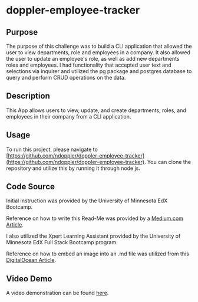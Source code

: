 # doppler-employee-tracker

## Purpose
The purpose of this challenge was to build a CLI application that allowed the user to view departments, role and employees in a company. It also allowed the user to update an employee's role, as well as add new departments roles and employees. I had functionality that accepted user text and selections via inquirer and utilized the pg package and postgres database to query and perform CRUD operations on the data.

## Description
This App allows users to view, update, and create departments, roles, and employees in their company from a CLI application.

## Usage
To run this project, please navigate to [https://github.com/ndoppler/doppler-employee-tracker](https://github.com/ndoppler/doppler-employee-tracker). You can clone the repository and utilize this by running it through node js.

## Code Source

Initial instruction was provided by the University of Minnesota EdX Bootcamp.

Reference on how to write this Read-Me was provided by a [Medium.com Article](https://medium.com/@kc_clintone/the-ultimate-guide-to-writing-a-great-readme-md-for-your-project-3d49c2023357).

I also utilized the Xpert Learning Assistant provided by the University of Minnesota EdX Full Stack Bootcamp program.

Reference on how to embed an image into an .md file was utilized from this [DigitalOcean Article](https://www.digitalocean.com/community/tutorials/markdown-markdown-images).

## Video Demo

A video demonstration can be found [here](https://drive.google.com/file/d/1xThqSRZHfUWciKx0QOV-Sf3X738duUc3/view?usp=drive_link).
